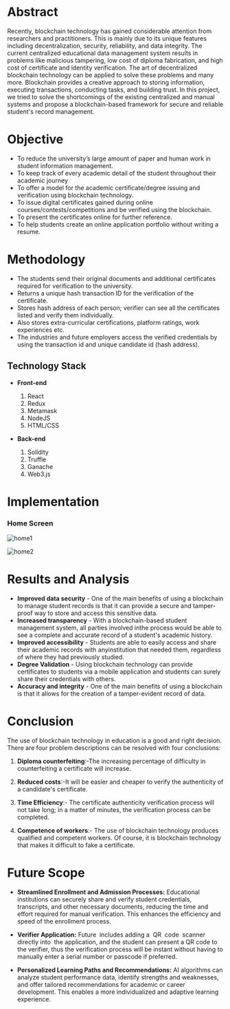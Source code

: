 # Abstract

Recently, blockchain technology has gained considerable attention from researchers and practitioners. This is mainly due to its unique features including decentralization, security, reliability, and data integrity. The current centralized educational data management system results in problems like malicious tampering, low cost of diploma fabrication, and high cost of certificate and identity verification. The art of decentralized blockchain technology can be applied to solve these problems and many more. Blockchain provides a creative approach to storing information, executing transactions, conducting tasks, and building trust. In this project, we tried to solve the shortcomings of the existing centralized and manual systems and propose a blockchain-based framework for secure and reliable student's record management.

# Objective

* To reduce the university’s large amount of paper and human work in student information
management.
* To keep track of every academic detail of the student throughout their academic journey
* To offer a model for the academic certificate/degree issuing and verification using blockchain
technology.
* To issue digital certificates gained during online courses/contests/competitions and be verified using
the blockchain.
* To present the certificates online for further reference.
* To help students create an online application portfolio without writing a resume.

# Methodology

* The students send their original documents and additional certificates required for verification to the university.
* Returns a unique hash transaction ID for the verification of the certificate.
* Stores hash address of each person; verifier can see all the certificates listed and verify them individually.
* Also stores extra-curricular certifications, platform ratings, work experiences etc.
* The industries and future employers access the verified credentials by using the transaction id and unique candidate id (hash address).

## Technology Stack

* **Front-end**
  1. React
  2. Redux
  3. Metamask
  4. NodeJS
  5. HTML/CSS

* **Back-end**
  1. Solidity
  2. Truffle
  3. Ganache
  4. Web3.js

# Implementation

### Home Screen

![home1](https://github.com/sanyabhanot/Academic-verify/assets/111521883/e9cf1026-bd01-4336-ba9b-bc3c6a4e01eb)

![home2](https://github.com/sanyabhanot/Academic-verify/assets/111521883/5e7d63ab-fe1a-4e4a-97ea-312454583ddf)

# Results and Analysis

* **Improved data security** - One of the main benefits of using a blockchain to manage student records is that it can provide a secure and tamper-proof way to store and access this sensitive data.
* **Increased transparency** - With a blockchain-based student management system, all parties involved inthe process would be able to see a complete and accurate record of a student's academic history.
* **Improved accessibility** - Students are able to easily access and share their academic records with anyinstitution that needed them, regardless of where they had previously studied.
* **Degree Validation** - Using blockchain technology can provide certificates to students via a mobile application and students can surely share their credentials with others.
* **Accuracy and integrity** - One of the main benefits of using a blockchain is that it allows for the creation of a tamper-evident record of data.

# Conclusion

The use of blockchain technology in education is a good and right decision. There are four problem descriptions can be resolved with four conclusions:

1. **Diploma counterfeiting**:-The increasing percentage of difficulty in counterfeiting a certificate will increase.

2. **Reduced costs**:-It will be easier and cheaper to verify the authenticity of a candidate's certificate.

3. **Time Efficiency**:- The certificate authenticity verification process will not take long; in a matter of minutes, the verification process can be completed.

4. **Competence of workers**:- The use of blockchain technology produces qualified and competent workers. Of course, it is blockchain technology that makes it difficult to fake a certificate.
   
# Future Scope

* **Streamlined Enrollment and Admission Processes:** Educational institutions can securely share and verify student credentials, transcripts, and other necessary documents, reducing the time and effort required for manual verification. This enhances the efficiency and speed of the enrollment process.

* **Verifier Application‭:** Future ‭ ‬includes adding a ‭ ‬QR ‭ ‬code ‭ ‬scanner ‭ ‬directly into ‭ ‬the application, and the student can present a QR code to the verifier, thus the verification process will be instant without having to manually enter a serial number or passcode if preferred.

* **Personalized Learning Paths and Recommendations:** AI algorithms can analyze student performance data, identify strengths and weaknesses, and offer tailored recommendations for academic or career development. This enables a more individualized and adaptive learning experience.

